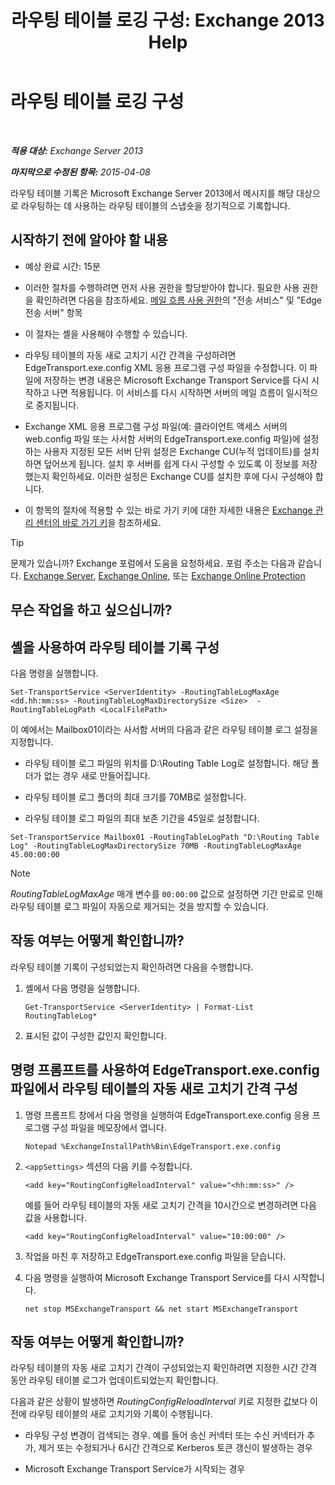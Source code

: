 ﻿---
title: '라우팅 테이블 로깅 구성: Exchange 2013 Help'
TOCTitle: 라우팅 테이블 로깅 구성
ms:assetid: 7184f8f7-4eb8-468a-aafe-b2d72868f820
ms:mtpsurl: https://technet.microsoft.com/ko-kr/library/Bb201696(v=EXCHG.150)
ms:contentKeyID: 50483414
ms.date: 05/22/2018
mtps_version: v=EXCHG.150
ms.translationtype: MT
---

# 라우팅 테이블 로깅 구성

 

_**적용 대상:** Exchange Server 2013_

_**마지막으로 수정된 항목:** 2015-04-08_

라우팅 테이블 기록은 Microsoft Exchange Server 2013에서 메시지를 해당 대상으로 라우팅하는 데 사용하는 라우팅 테이블의 스냅숏을 정기적으로 기록합니다.

## 시작하기 전에 알아야 할 내용

  - 예상 완료 시간: 15분

  - 이러한 절차를 수행하려면 먼저 사용 권한을 할당받아야 합니다. 필요한 사용 권한을 확인하려면 다음을 참조하세요. [메일 흐름 사용 권한](mail-flow-permissions-exchange-2013-help.md)의 "전송 서비스" 및 "Edge 전송 서버" 항목

  - 이 절차는 셸을 사용해야 수행할 수 있습니다.

  - 라우팅 테이블의 자동 새로 고치기 시간 간격을 구성하려면 EdgeTransport.exe.config XML 응용 프로그램 구성 파일을 수정합니다. 이 파일에 저장하는 변경 내용은 Microsoft Exchange Transport Service를 다시 시작하고 나면 적용됩니다. 이 서비스를 다시 시작하면 서버의 메일 흐름이 일시적으로 중지됩니다.

  - Exchange XML 응용 프로그램 구성 파일(예: 클라이언트 액세스 서버의 web.config 파일 또는 사서함 서버의 EdgeTransport.exe.config 파일)에 설정하는 사용자 지정된 모든 서버 단위 설정은 Exchange CU(누적 업데이트)를 설치하면 덮어쓰게 됩니다. 설치 후 서버를 쉽게 다시 구성할 수 있도록 이 정보를 저장했는지 확인하세요. 이러한 설정은 Exchange CU를 설치한 후에 다시 구성해야 합니다.

  - 이 항목의 절차에 적용할 수 있는 바로 가기 키에 대한 자세한 내용은 [Exchange 관리 센터의 바로 가기 키](keyboard-shortcuts-in-the-exchange-admin-center-exchange-online-protection-help.md)을 참조하세요.


> [!TIP]
> 문제가 있습니까? Exchange 포럼에서 도움을 요청하세요. 포럼 주소는 다음과 같습니다. <A href="https://go.microsoft.com/fwlink/p/?linkid=60612">Exchange Server</A>, <A href="https://go.microsoft.com/fwlink/p/?linkid=267542">Exchange Online</A>, 또는 <A href="https://go.microsoft.com/fwlink/p/?linkid=285351">Exchange Online Protection</A>



## 무슨 작업을 하고 싶으십니까?

## 셸을 사용하여 라우팅 테이블 기록 구성

다음 명령을 실행합니다.

    Set-TransportService <ServerIdentity> -RoutingTableLogMaxAge <dd.hh:mm:ss> -RoutingTableLogMaxDirectorySize <Size>  -RoutingTableLogPath <LocalFilePath>

이 예에서는 Mailbox01이라는 사서함 서버의 다음과 같은 라우팅 테이블 로그 설정을 지정합니다.

  - 라우팅 테이블 로그 파일의 위치를 D:\\Routing Table Log로 설정합니다. 해당 폴더가 없는 경우 새로 만들어집니다.

  - 라우팅 테이블 로그 폴더의 최대 크기를 70MB로 설정합니다.

  - 라우팅 테이블 로그 파일의 최대 보존 기간을 45일로 설정합니다.

<!-- end list -->

    Set-TransportService Mailbox01 -RoutingTableLogPath "D:\Routing Table Log" -RoutingTableLogMaxDirectorySize 70MB -RoutingTableLogMaxAge 45.00:00:00


> [!NOTE]
> <EM>RoutingTableLogMaxAge</EM> 매개 변수를 <CODE>00:00:00</CODE> 값으로 설정하면 기간 만료로 인해 라우팅 테이블 로그 파일이 자동으로 제거되는 것을 방지할 수 있습니다.



## 작동 여부는 어떻게 확인합니까?

라우팅 테이블 기록이 구성되었는지 확인하려면 다음을 수행합니다.

1.  셸에서 다음 명령을 실행합니다.
    
        Get-TransportService <ServerIdentity> | Format-List RoutingTableLog*

2.  표시된 값이 구성한 값인지 확인합니다.

## 명령 프롬프트를 사용하여 EdgeTransport.exe.config 파일에서 라우팅 테이블의 자동 새로 고치기 간격 구성

1.  명령 프롬프트 창에서 다음 명령을 실행하여 EdgeTransport.exe.config 응용 프로그램 구성 파일을 메모장에서 엽니다.
    
        Notepad %ExchangeInstallPath%Bin\EdgeTransport.exe.config

2.  `<appSettings>` 섹션의 다음 키를 수정합니다.
    
        <add key="RoutingConfigReloadInterval" value="<hh:mm:ss>" />
    
    예를 들어 라우팅 테이블의 자동 새로 고치기 간격을 10시간으로 변경하려면 다음 값을 사용합니다.
    
        <add key="RoutingConfigReloadInterval" value="10:00:00" />

3.  작업을 마친 후 저장하고 EdgeTransport.exe.config 파일을 닫습니다.

4.  다음 명령을 실행하여 Microsoft Exchange Transport Service를 다시 시작합니다.
    
        net stop MSExchangeTransport && net start MSExchangeTransport

## 작동 여부는 어떻게 확인합니까?

라우팅 테이블의 자동 새로 고치기 간격이 구성되었는지 확인하려면 지정한 시간 간격 동안 라우팅 테이블 로그가 업데이트되었는지 확인합니다.

다음과 같은 상황이 발생하면 *RoutingConfigReloadInterval* 키로 지정한 값보다 이전에 라우팅 테이블의 새로 고치기와 기록이 수행됩니다.

  - 라우팅 구성 변경이 검색되는 경우. 예를 들어 송신 커넥터 또는 수신 커넥터가 추가, 제거 또는 수정되거나 6시간 간격으로 Kerberos 토큰 갱신이 발생하는 경우

  - Microsoft Exchange Transport Service가 시작되는 경우

